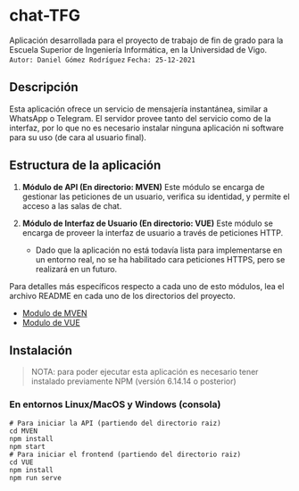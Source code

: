 ﻿# chat-TFG
Aplicación desarrollada para el proyecto de trabajo de fin de grado para la Escuela Superior de Ingeniería Informática, en la Universidad de Vigo.
``Autor: Daniel Gómez Rodríguez``
``Fecha: 25-12-2021``

## Descripción
Esta aplicación ofrece un servicio de mensajería instantánea, similar a WhatsApp o Telegram. El servidor provee tanto del servicio como de la interfaz, por lo que no es necesario instalar ninguna aplicación ni software para su uso (de cara al usuario final).

## Estructura de la aplicación
 1. **Módulo de API (En directorio: MVEN)**
Este módulo se encarga de gestionar las peticiones de un usuario, verifica su identidad, y permite el acceso a las salas de chat. 

2. **Módulo de Interfaz de Usuario (En directorio: VUE)**
Este módulo se encarga de proveer la interfaz de usuario a través de peticiones HTTP. 

	 - Dado que la aplicación no está todavía lista para implementarse en un entorno real, no se ha habilitado cara peticiones HTTPS, pero se realizará en un futuro.

Para detalles más específicos respecto a cada uno de esto módulos, lea el archivo README en cada uno de los directorios del proyecto.

- [Modulo de MVEN](https://github.com/dangr400/chat-TFG/tree/Proyecto-Principal/MVEN)
- [Modulo de VUE](https://github.com/dangr400/chat-TFG/tree/Proyecto-Principal/VUE)

## Instalación

> NOTA: para poder ejecutar esta aplicación es necesario tener instalado previamente NPM  (versión 6.14.14 o posterior)

###  **En entornos Linux/MacOS y Windows (consola)**

    # Para iniciar la API (partiendo del directorio raiz)
    cd MVEN
    npm install
    npm start
    # Para iniciar el frontend (partiendo del directorio raiz)
    cd VUE
    npm install
    npm run serve


